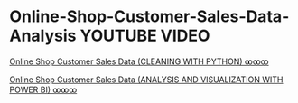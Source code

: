 # Online-Shop-Customer-Sales-Data-Analysis YOUTUBE VIDEO

[Online Shop Customer Sales Data (CLEANING WITH PYTHON) ꝏꝏꝏ](https://youtu.be/_djl7AI51FQ)


[Online Shop Customer Sales Data (ANALYSIS AND VISUALIZATION WITH POWER BI) ꝏꝏꝏ](https://youtu.be/keVPMYtNKto)
